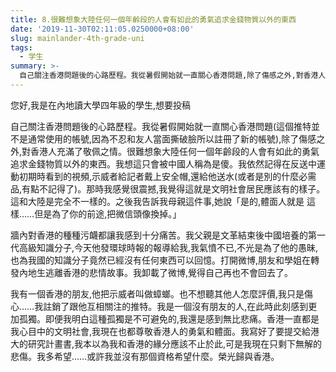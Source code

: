 ```yaml
---
title: 8.很難想象大陸任何一個年齡段的人會有如此的勇氣追求金錢物質以外的東西
date: '2019-11-30T02:11:05.0250000+08:00'
slug: mainlander-4th-grade-uni
tags:
  - 学生
summary: >-
  自己關注香港問題後的心路歷程。我從暑假開始就一直關心香港問題,除了傷感之外,對香港人充滿了敬佩之情
---
```

您好,我是在內地讀大學四年級的學生,想要投稿

自己關注香港問題後的心路歷程。我從暑假開始就一直關心香港問題(這個推特並不是通常使用的帳號,因為不忍和友人當面撕破臉所以註冊了新的帳號),除了傷感之外,對香港人充滿了敬佩之情。很難想象大陸任何一個年齡段的人會有如此的勇氣追求金錢物質以外的東西。我想這只會被中國人稱為是傻。我依然記得在反送中運動初期時看到的視頻,示威者給記者戴上安全帽,還給他送水(或者是別的什麼必需品,有點不記得了)。那時我感覺很震撼,我覺得這就是文明社會居民應該有的樣子。這和大陸是完全不一樣的。之後我告訴我母親這件事,她說「是的,體面人就是
這樣……但是為了你的前途,把微信頭像換掉。」

牆內對香港的種種污衊都讓我感到十分痛苦。我父親是文革結束後中國培養的第一代高級知識分子,今天他發環球時報的報導給我,我氣憤不已,不光是為了他的愚昧,也為我國的知識分子竟然已經沒有任何東西可以回憶。打開微博,朋友和學姐在轉發內地生逃離香港的悲情故事。我卸載了微博,覺得自己再也不會回去了。

我有一個香港的朋友,他把示威者叫做蟑螂。也不想聽其他人怎麼評價,我只是傷心……我註銷了跟他互相關注的推特。我是一個沒有朋友的人,在此時此刻感到更加孤獨。即便我明白這種孤獨是不可避免的,我還是感到無比悲痛。香港一直都是我心目中的文明社會,我現在也都尊敬香港人的勇氣和體面。我寫好了要提交給港大的研究計畫書,我本以為我和香港的緣分應該不止於此,可是我現在只剩下無解的悲傷。我多希望……或許我並沒有那個資格希望什麼。榮光歸與香港。
